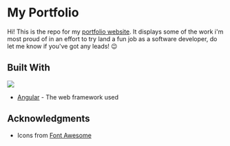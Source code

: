 # My Portfolio

Hi! This is the repo for my [portfolio website](www.brooklynpedley.co.uk). It displays some of the work i'm most proud of in an effort to try land a fun job as a software developer, do let me know if you've got any leads! :wink:

## Built With

![](https://angular.io/assets/images/favicons/favicon-96x96.png)
* [Angular](https://angular.io/) - The web framework used 

## Acknowledgments

* Icons from [Font Awesome](https://fontawesome.com/)
